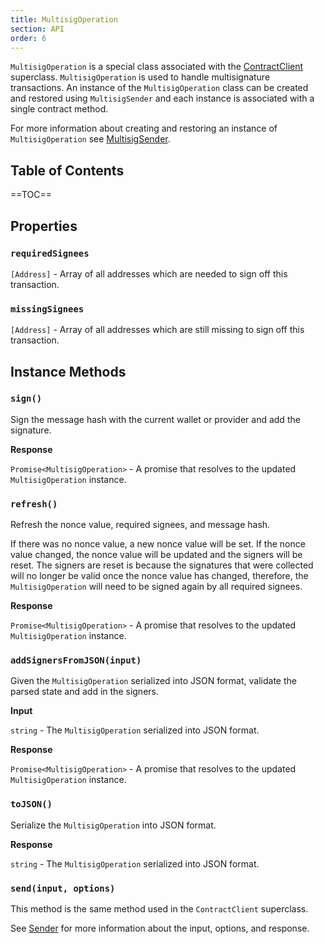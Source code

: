 ```yaml
---
title: MultisigOperation
section: API
order: 6
---
```


`MultisigOperation` is a special class associated with the [ContractClient](/colonyjs/api-contractclient) superclass. `MultisigOperation` is used to handle multisignature transactions. An instance of the `MultisigOperation` class can be created and restored using `MultisigSender` and each instance is associated with a single contract method.

For more information about creating and restoring an instance of `MultisigOperation` see [MultisigSender](/colonyjs/api-contractclient/#multisigsender).

## Table of Contents

==TOC==

## Properties

### `requiredSignees`

`[Address]` - Array of all addresses which are needed to sign off this transaction.

### `missingSignees`

`[Address]` - Array of all addresses which are still missing to sign off this transaction.

## Instance Methods

### `sign()`

Sign the message hash with the current wallet or provider and add the signature.

**Response**

`Promise<MultisigOperation>` - A promise that resolves to the updated `MultisigOperation` instance.

### `refresh()`

Refresh the nonce value, required signees, and message hash.

If there was no nonce value, a new nonce value will be set. If the nonce value changed, the nonce value will be updated and the signers will be reset. The signers are reset is because the signatures that were collected will no longer be valid once the nonce value has changed, therefore, the `MultisigOperation` will need to be signed again by all required signees.

**Response**

`Promise<MultisigOperation>` - A promise that resolves to the updated `MultisigOperation` instance.

### `addSignersFromJSON(input)`

Given the `MultisigOperation` serialized into JSON format, validate the parsed state and add in the signers.

**Input**

`string` - The `MultisigOperation` serialized into JSON format.

**Response**

`Promise<MultisigOperation>` - A promise that resolves to the updated `MultisigOperation` instance.

### `toJSON()`

Serialize the `MultisigOperation` into JSON format.

**Response**

`string` - The `MultisigOperation` serialized into JSON format.

### `send(input, options)`

This method is the same method used in the `ContractClient` superclass.

See [Sender](colonyjs/api-contractclient/#sendinput-options) for more information about the input, options, and response.
